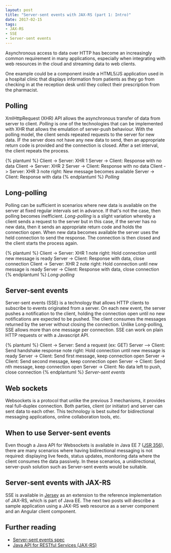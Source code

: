 ```yaml
---
layout: post
title: "Server-sent events with JAX-RS (part 1: Intro)"
date: 2017-02-15
tags:
- JAX-RS
- SSE
- Server-sent events
---
```


Asynchronous access to data over HTTP has become an increasingly common
requirement in many applications, especially when integrating with web resources
in the cloud and streaming data to web clients.

One example could be a component inside a HTML5/JS application used in a hospital
clinic that displays information from patients as they go from checking in at
the reception desk until they collect their prescription from the pharmacist.

## Polling

XmlHttpRequest (XHR) API allows the asynchronous transfer of data from server to
client. *Polling* is one of the technologies that can be implemented with XHR
that allows the emulation of server-push behaviour. With the polling model, the
client sends repeated requests to the server for new data. IF the server does
not have any new data to send, then an appropriate return code is provided and
the connection is closed. After a set interval, the client repeats the process.

{% plantuml %}
Client -> Server: XHR 1
Server -> Client: Response with no data
Client -> Server: XHR 2
Server -> Client: Response with no data
Client -> Server: XHR 3
note right: New message becomes available
Server -> Client: Response with data
{% endplantuml %}
*Polling*

## Long-polling

Polling can be sufficient in scenarios where new data is available on the server
at fixed regular intervals set in advance. If that's not the case, then polling
becomes inefficient. *Long-polling* is a slight variation whereby a client sends
a request to the server but in this case, if the server has no new data, then it
sends an appropriate return code and holds the connection open. When new data
becomes available the server uses the held connection to send the response. The
connection is then closed and the client starts the process again.

{% plantuml %}
Client -> Server: XHR 1
note right: Hold connection until new message is ready
Server -> Client: Response with data, close connection
Client -> Server: XHR 2
note right: Hold connection until new message is ready
Server -> Client: Response with data, close connection
{% endplantuml %}
*Long-polling*

## Server-sent events

Server-sent events (SSE) is a technology that allows HTTP clients to
subscribe to events originated from a server. On each new event, the server
pushes a notification to the client, holding the connection open until no new
notifications are expected to be pushed. The client consumes the messages returned
by the server without closing the connection. Unlike Long-polling, SSE allows more
than one message per connection. SSE can work on plain HTTP requests or with a
Javascript API.

{% plantuml %}
Client -> Server: Send a request (ex: GET)
Server --> Client: Send handshake response
note right: Hold connection until new message is ready
Server -> Client: Send first message, keep connection open
Server -> Client: Send second message, keep connection open
Server -> Client: Send nth message, keep connection open
Server -> Client: No data left to push, close connection
{% endplantuml %}
*Server-sent events*

## Web sockets

Websockets is a protocol that unlike the previous 3 mechanisms, it provides
real full-duplex connection. Both parties, client (or initiator) and server can
sent data to each other. This technology is best suited for bidirectional
messaging applications, online collaboration tools, etc.

## When to use Server-sent events

Even though a Java API for Websockets is available in Java EE 7
([JSR 356][websockets-api]), there are many scenarios where having bidirectional
messaging is not required: displaying live feeds, status updates, monitoring data
where the client consumes the data passively. In these scenarios, a
unidirectional, server-push solution such as Server-sent events would be
suitable.

## Server-sent events with JAX-RS

SSE is available in [Jersey][jersey] as an extension to the reference
implementation of JAX-RS, which is part of Java EE. The next two posts will
describe a sample application using a JAX-RS web resource as a server component
and an Angular client component.

## Further reading
- [Server-sent events spec][sse-spec]
- [Java API for RESTful Services (JAX-RS)][jaxrs-api]

[jaxrs-api]: https://jax-rs-spec.java.net/
[jersey]: https://jersey.java.net/
[sse-spec]: https://www.w3.org/TR/2009/WD-eventsource-20091029/
[websockets-api]: https://java.net/projects/websocket-spec/
